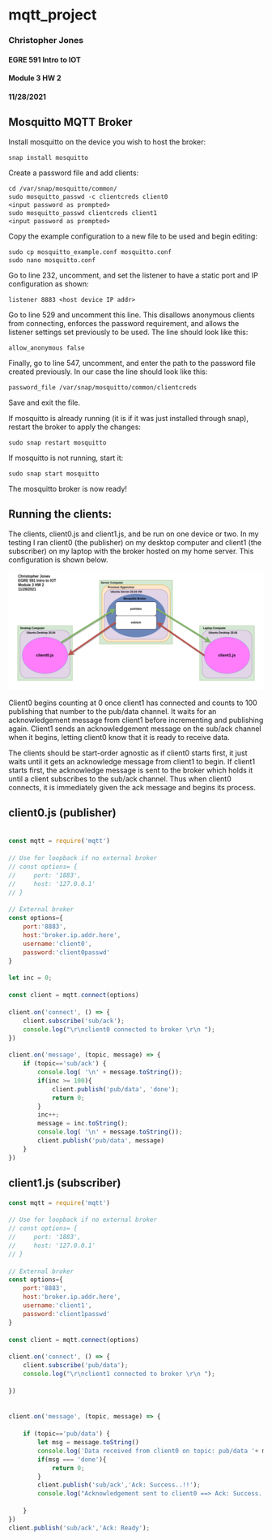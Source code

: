 # mqtt_project
### Christopher Jones
#### EGRE 591 Intro to IOT
#### Module 3 HW 2
#### 11/28/2021
## Mosquitto MQTT Broker
Install mosquitto on the device you wish to host the broker:

    snap install mosquitto

Create a password file and add clients:
    
    cd /var/snap/mosquitto/common/
    sudo mosquitto_passwd -c clientcreds client0
    <input password as prompted>
    sudo mosquitto_passwd clientcreds client1
    <input password as prompted>

Copy the example configuration to a new file to be used and begin editing:

    sudo cp mosquitto_example.conf mosquitto.conf
    sudo nano mosquitto.conf

Go to line 232, uncomment, and set the listener to have a static port and IP configuration as shown:

    listener 8883 <host device IP addr>

Go to line 529 and uncomment this line. This disallows anonymous clients from connecting, enforces the password requirement, and allows the listener settings set previously to be used. The line should look like this:

    allow_anonymous false

Finally, go to line 547, uncomment, and enter the path to the password file created previously. In our case the line should look like this:

    password_file /var/snap/mosquitto/common/clientcreds

Save and exit the file.

If mosquitto is already running (it is if it was just installed through snap), restart the broker to apply the changes:

    sudo snap restart mosquitto

If mosquitto is not running, start it:

    sudo snap start mosquitto

The mosquitto broker is now ready!

## Running the clients:

The clients, client0.js and client1.js, and be run on one device or two. In my testing I ran client0 (the publisher) on my desktop computer and client1 (the subscriber) on my laptop with the broker hosted on my home server.
This configuration is shown below.

![system_diagram](system_diagram.png)

Client0 begins counting at 0 once client1 has connected and counts to 100 publishing that number to the pub/data channel. It waits for an acknowledgement message from client1 before incrementing and publishing again.
Client1 sends an acknowledgement message on the sub/ack channel when it begins, letting client0 know that it is ready to receive data.

The clients should be start-order agnostic as if client0 starts first, it just waits until it gets an acknowledge message from client1 to begin. If client1 starts first, the acknowledge message is sent to the broker which holds it until a client subscribes to the sub/ack channel. Thus when client0 connects, it is immediately given the ack message and begins its process.

## client0.js (publisher)
```javascript

const mqtt = require('mqtt')

// Use for loopback if no external broker
// const options= {
//     port: '1883',
//     host: '127.0.0.1'
// }

// External broker
const options={
    port:'8883',
    host:'broker.ip.addr.here',
    username:'client0',
    password:'client0passwd'
}

let inc = 0;

const client = mqtt.connect(options)

client.on('connect', () => {
    client.subscribe('sub/ack');
    console.log("\r\nclient0 connected to broker \r\n ");
})

client.on('message', (topic, message) => {
    if (topic=='sub/ack') {
        console.log( '\n' + message.toString());
        if(inc >= 100){
            client.publish('pub/data', 'done');
            return 0;
        }
        inc++;
        message = inc.toString();
        console.log( '\n' + message.toString());
        client.publish('pub/data', message)
    }
})
```

## client1.js (subscriber)

```javascript
const mqtt = require('mqtt')

// Use for loopback if no external broker
// const options= {
//     port: '1883',
//     host: '127.0.0.1'
// }

// External broker
const options={
    port:'8883',
    host:'broker.ip.addr.here',
    username:'client1',
    password:'client1passwd'
}

const client = mqtt.connect(options)

client.on('connect', () => {
    client.subscribe('pub/data');
    console.log("\r\nclient1 connected to broker \r\n ");

})


client.on('message', (topic, message) => {

    if (topic=='pub/data') {
        let msg = message.toString()
        console.log('Data received from client0 on topic: pub/data '+ msg);
        if(msg === 'done'){
            return 0;
        }
        client.publish('sub/ack','Ack: Success..!!');
        console.log("Acknowledgement sent to client0 ==> Ack: Success..!! \r\n")

    }
})
client.publish('sub/ack','Ack: Ready');
```